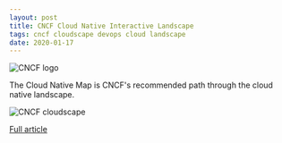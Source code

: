 ```yaml
---
layout: post
title: CNCF Cloud Native Interactive Landscape
tags: cncf cloudscape devops cloud landscape
date: 2020-01-17
---
```


![CNCF logo](https://landscape.cncf.io/images/right-logo.svg)

The Cloud Native Map is CNCF's recommended path through the cloud native landscape. 

![CNCF cloudscape](https://landscape.cncf.io/images/landscape.png)


[Full article](https://landscape.cncf.io/)
